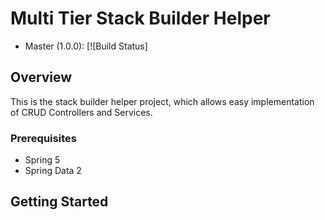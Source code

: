 # Multi Tier Stack Builder Helper

- Master (1.0.0): [![Build Status]

## Overview
This is the stack builder helper project, which allows easy implementation of CRUD Controllers and Services.

### Prerequisites
- Spring 5
- Spring Data 2

## Getting Started